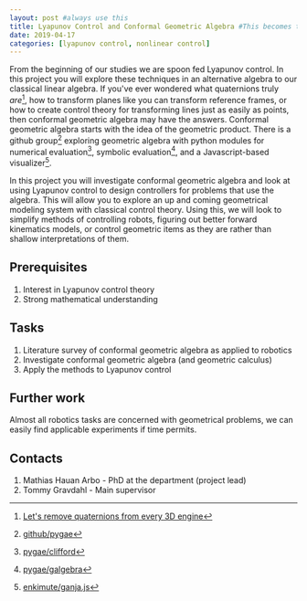 ```yaml
---
layout: post #always use this
title: Lyapunov Control and Conformal Geometric Algebra #This becomes the title of the page
date: 2019-04-17
categories: [lyapunov control, nonlinear control]
---
```

From the beginning of our studies we are spoon fed Lyapunov control. In this project you will explore these techniques in an alternative algebra to our classical linear algebra. If you've ever wondered what quaternions truly _are_[^1], how to transform planes like you can transform reference frames, or how to create control theory for transforming lines just as easily as points, then conformal geometric algebra may have the answers. Conformal geometric algebra starts with the idea of the geometric product. There is a github group[^2] exploring geometric algebra with python modules for numerical evaluation[^3], symbolic evaluation[^4], and a Javascript-based visualizer[^5].

In this project you will investigate conformal geometric algebra and look at using Lyapunov control to design controllers for problems that use the algebra. This will allow you to explore an up and coming geometrical modeling system with classical control theory. Using this, we will look to simplify methods of controlling robots, figuring out better forward kinematics models, or control geometric items as they are rather than shallow interpretations of them. 


## Prerequisites ##

1. Interest in Lyapunov control theory
2. Strong mathematical understanding

## Tasks ##

1. Literature survey of conformal geometric algebra as applied to robotics
1. Investigate conformal geometric algebra (and geometric calculus)
2. Apply the methods to Lyapunov control

## Further work ##

Almost all robotics tasks are concerned with geometrical problems, we can easily find applicable experiments if time permits. 

## Contacts ##

1. Mathias Hauan Arbo - PhD at the department (project lead)
2. Tommy Gravdahl - Main supervisor

[^1]: [Let's remove quaternions from every 3D engine](https://youtu.be/syyK6hTWT7U)
[^2]: [github/pygae](https://github.com/pygae)
[^3]: [pygae/clifford](https://github.com/pygae/clifford)
[^4]: [pygae/galgebra](https://github.com/pygae/galgebra)
[^5]: [enkimute/ganja.js](https://github.com/enkimute/ganja.js)
